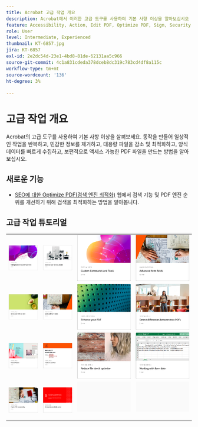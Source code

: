 ```yaml
---
title: Acrobat 고급 작업 개요
description: Acrobat에서 이러한 고급 도구를 사용하여 기본 사항 이상을 알아보십시오
feature: Accessibility, Action, Edit PDF, Optimize PDF, Sign, Security
role: User
level: Intermediate, Experienced
thumbnail: KT-6857.jpg
jira: KT-6857
exl-id: 2e2dc54d-23e1-4bd8-81de-62131aa5c966
source-git-commit: 4c1a831cdeda378dceb8dc319c783cd4df8a115c
workflow-type: tm+mt
source-wordcount: '136'
ht-degree: 3%

---
```


# 고급 작업 개요

Acrobat의 고급 도구를 사용하여 기본 사항 이상을 살펴보세요. 동작을 만들어 일상적인 작업을 반복하고, 민감한 정보를 제거하고, 대용량 파일을 감소 및 최적화하고, 양식 데이터를 빠르게 수집하고, 보편적으로 액세스 가능한 PDF 파일을 만드는 방법을 알아보십시오.

## 새로운 기능

* [SEO에 대한 Optimize PDF(검색 엔진 최적화)](optimizeseo.md)
웹에서 검색 기능 및 PDF 엔진 순위를 개선하기 위해 검색을 최적화하는 방법을 알아봅니다.

## 고급 작업 튜토리얼

<table style="table-layout:fixed">
<tr>
  <td>
    <a href="bookmarks.md">
      <img alt="책갈피 및 하이퍼링크 추가" src="../assets/bookmarks.png" />
    </a>
  </td>
  <td>
    <a href="optimizescan.md">
      <img alt="스캔한 문서 최적화" src="../assets/optimize.png" />
    </a>
  </td>
  <td>
    <a href="custom.md">
      <img alt="사용자 정의 명령 및 도구" src="../assets/custom-commands.png" />
    </a>
  </td>
  <td>
    <a href="advancedforms.md">
      <img alt="고급 양식 필드" src="../assets/advanced-forms.png" />
    </a>
  </td>
</tr>
<tr>
 <td>
    <a href="optimizeseo.md">
      <img alt="SEO(검색 엔진 최적화) Optimize PDF" src="../assets/seo.png" />
    </a>
  </td>
  <td>
    <a href="workforms.md">
      <img alt="양식 필드로 작업" src="../assets/work-forms.png" />
    </a>
  </td>
  <td>
    <a href="enhance.md">
      <img alt="PDF 향상" src="../assets/enhance.png" />
    </a>
  </td>
 <td>
    <a href="compare.md">
      <img alt="두 PDF 간 차이 감지" src="../assets/compare.png" />
    </a>
  </td>
</tr>
<tr>
  <td>
    <a href="action.md">
      <img alt="Action Wizard" src="../assets/action-wizard.png" />
    </a>
  </td>
  <td>
    <a href="redact.md">
      <img alt="교정 및 기밀 정보 가리기" src="../assets/redact.png" />
    </a>
  </td>
 <td>
    <a href="reduce.md">
      <img alt="파일 크기 축소 및 최적화" src="../assets/reduce.png" />
    </a>
  </td>
  <td>
    <a href="formdata.md">
      <img alt="Action Wizard" src="../assets/form-data.png" />
    </a>
  </td>
</tr>
<tr>
 <td>
    <a href="accessibility.md">
      <img alt="PDF 접근성 확인" src="../assets/accessibility.png" />
    </a>
  </td>
 <td>
    <a href="accessibility-series.md">
      <img alt="액세스 가능한 PDF 파일 준비" src="../assets/accessibility-series.png" />
    </a>
  </td>
  <td>
   <img alt="스페이서" src="../assets/Grayspacer.png" />
    <div>
    <br>
  </td> 
  <td>
   <img alt="스페이서" src="../assets/Grayspacer.png" />
    <div>
    <br>
  </td>  
</tr>
</table>
